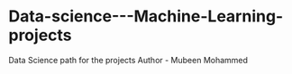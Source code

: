 # Data-science---Machine-Learning-projects
Data Science path for the projects
Author - Mubeen Mohammed
